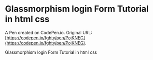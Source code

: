 # Glassmorphism login Form Tutorial in html css

A Pen created on CodePen.io. Original URL: [https://codepen.io/fghty/pen/PojKNEG](https://codepen.io/fghty/pen/PojKNEG).

Glassmorphism login Form Tutorial in html css